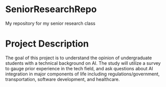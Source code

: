 # SeniorResearchRepo
My repository for my senior research class

# Project Description
The goal of this project is to understand the opinion of undergraduate students with a technical background on AI. The study will utilize a survey to gauge prior experience in the tech field, and ask questions about AI integration in major components of life including regulations/government, transportation, software development, and healthcare.